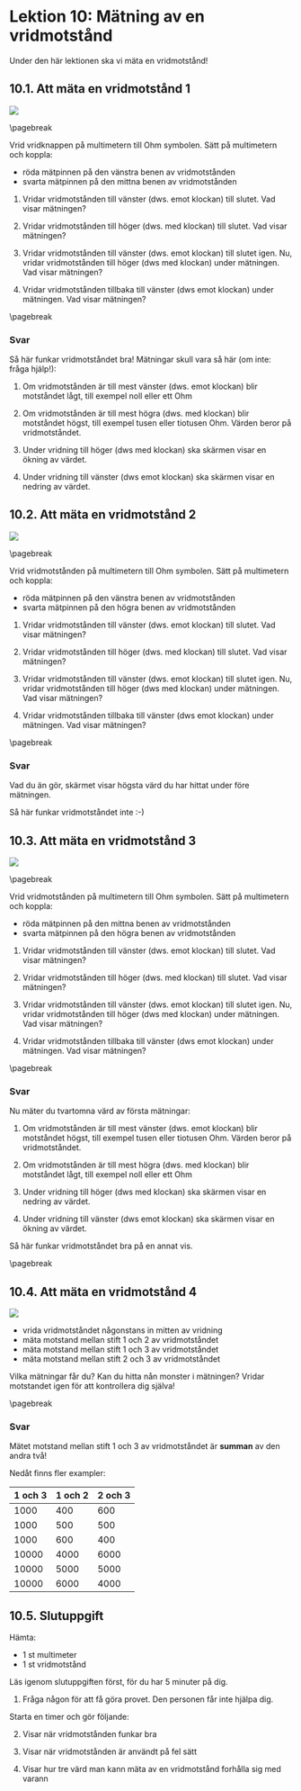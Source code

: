 # Lektion 10: Mätning av en vridmotstånd

Under den här lektionen ska vi mäta en vridmotstånd!

## 10.1. Att mäta en vridmotstånd 1

![](maetning_av_en_vridmotstaand_1.png)

\pagebreak

Vrid vridknappen på multimetern till Ohm symbolen.
Sätt på multimetern och koppla:

* röda mätpinnen på den vänstra benen av vridmotstånden
* svarta mätpinnen på den mittna benen av vridmotstånden

1. Vridar vridmotstånden till vänster (dws. emot klockan) till slutet. Vad visar mätningen?

2. Vridar vridmotstånden till höger (dws. med klockan) till slutet. Vad visar mätningen?

3. Vridar vridmotstånden till vänster (dws. emot klockan) till slutet igen. Nu, vridar vridmotstånden till höger (dws med klockan) under mätningen. Vad visar mätningen?

4. Vridar vridmotstånden tillbaka till vänster (dws emot klockan) under mätningen. Vad visar mätningen?

\pagebreak

### Svar

Så här funkar vridmotståndet bra! Mätningar skull vara så här (om inte: fråga hjälp!):

1. Om vridmotstånden är till mest vänster (dws. emot klockan) blir motståndet lågt,
   till exempel noll eller ett Ohm

2. Om vridmotstånden är till mest högra (dws. med klockan) blir motståndet högst,
   till exempel tusen eller tiotusen Ohm. Värden beror på vridmotståndet.

3. Under vridning till höger (dws med klockan) ska skärmen visar en ökning av värdet.

4. Under vridning till vänster (dws emot klockan) ska skärmen visar en nedring av värdet.

## 10.2. Att mäta en vridmotstånd 2

![](maetning_av_en_vridmotstaand_2.png)

\pagebreak

Vrid vridmotstånden på multimetern till Ohm symbolen.
Sätt på multimetern och koppla:

* röda mätpinnen på den vänstra benen av vridmotstånden
* svarta mätpinnen på den högra benen av vridmotstånden

1. Vridar vridmotstånden till vänster (dws. emot klockan) till slutet. Vad visar mätningen?

2. Vridar vridmotstånden till höger (dws. med klockan) till slutet. Vad visar mätningen?

3. Vridar vridmotstånden till vänster (dws. emot klockan) till slutet igen. Nu, vridar vridmotstånden till höger (dws med klockan) under mätningen. Vad visar mätningen?

4. Vridar vridmotstånden tillbaka till vänster (dws emot klockan) under mätningen. Vad visar mätningen?

\pagebreak

### Svar

Vad du än gör, skärmet visar högsta värd du har hittat under före mätningen.

Så här funkar vridmotståndet inte :-)

## 10.3. Att mäta en vridmotstånd 3

![](maetning_av_en_vridmotstaand_3.png)

\pagebreak

Vrid vridmotstånden på multimetern till Ohm symbolen.
Sätt på multimetern och koppla:

* röda mätpinnen på den mittna benen av vridmotstånden
* svarta mätpinnen på den högra benen av vridmotstånden

1. Vridar vridmotstånden till vänster (dws. emot klockan) till slutet. Vad visar mätningen?

2. Vridar vridmotstånden till höger (dws. med klockan) till slutet. Vad visar mätningen?

3. Vridar vridmotstånden till vänster (dws. emot klockan) till slutet igen. Nu, vridar vridmotstånden till höger (dws med klockan) under mätningen. Vad visar mätningen?

4. Vridar vridmotstånden tillbaka till vänster (dws emot klockan) under mätningen. Vad visar mätningen?

\pagebreak

### Svar

Nu mäter du tvartomna värd av första mätningar:

1. Om vridmotstånden är till mest vänster (dws. emot klockan) blir motståndet högst,
   till exempel tusen eller tiotusen Ohm. Värden beror på vridmotståndet.

2. Om vridmotstånden är till mest högra (dws. med klockan) blir motståndet lågt,
   till exempel noll eller ett Ohm

3. Under vridning till höger (dws med klockan) ska skärmen visar en nedring av värdet.

4. Under vridning till vänster (dws emot klockan) ska skärmen visar en ökning av värdet.

Så här funkar vridmotståndet bra på en annat vis.

\pagebreak

## 10.4. Att mäta en vridmotstånd 4

![](maetning_av_en_vridmotstaand_4_annotated.png)

* vrida vridmotståndet någonstans in mitten av vridning
* mäta motstand mellan stift 1 och 2 av vridmotståndet
* mäta motstand mellan stift 1 och 3 av vridmotståndet
* mäta motstand mellan stift 2 och 3 av vridmotståndet

Vilka mätningar får du? Kan du hitta nån monster i mätningen?
Vridar motstandet igen för att kontrollera dig själva!

\pagebreak

### Svar

Mätet motstand mellan stift 1 och 3 av vridmotståndet är **summan**
av den andra två!

Nedåt finns fler exampler:

1 och 3|1 och 2|2 och 3
-------|-------|-------
1000   |400    |600
1000   |500    |500
1000   |600    |400
10000  |4000   |6000
10000  |5000   |5000
10000  |6000   |4000

## 10.5. Slutuppgift

Hämta:

* 1 st multimeter
* 1 st vridmotstånd

Läs igenom slutuppgiften först, för du har 5 minuter på dig.

1. Fråga någon för att få göra provet. Den personen får inte hjälpa dig.

Starta en timer och gör följande:

2. Visar när vridmotstånden funkar bra

3. Visar när vridmotstånden är användt på fel sätt

4. Visar hur tre värd man kann mäta av en vridmotstånd forhålla sig med varann
